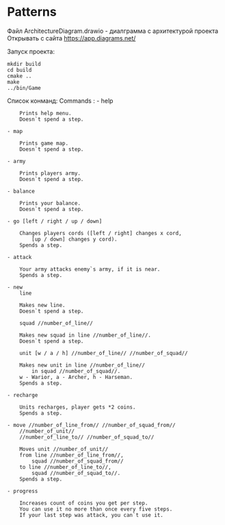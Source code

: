 # Patterns

Файл ArchitectureDiagram.drawio - диалграмма с архитектурой проекта
Открывать с сайта https://app.diagrams.net/

Запуск проекта:
```
mkdir build
cd build
cmake ..
make
../bin/Game
```

Список конманд:
Commands :
	- help

		Prints help menu.
		Doesn`t spend a step. 

	- map 

		Prints game map.
		Doesn`t spend a step.

	- army

		Prints players army.
		Doesn`t spend a step.

	- balance

		Prints your balance.
		Doesn`t spend a step.

	- go [left / right / up / down]

		Changes players cords ([left / right] changes x cord,
			[up / down] changes y cord).
		Spends a step.

	- attack 

		Your army attacks enemy`s army, if it is near.
		Spends a step.

	- new
	    line

		Makes new line.
		Doesn`t spend a step.

	    squad //number_of_line//

		Makes new squad in line //number_of_line//.
		Doesn`t spend a step.

	    unit [w / a / h] //number_of_line// //number_of_squad//

		Makes new unit in line //number_of_line// 
			in squad //number_of_squad//.
		w - Warior, a - Archer, h - Harseman.
		Spends a step.

	- recharge
		
		Units recharges, player gets *2 coins.
		Spends a step.

	- move //number_of_line_from// //number_of_squad_from// 
	    //number_of_unit//
	    //number_of_line_to// //number_of_squad_to//

		Moves unit //number_of_unit//
		from line //number_of_line_from//, 
			squad //number_of_squad_from// 
		to line //number_of_line_to//, 
			squad //number_of_squad_to//.
		Spends a step.

	- progress

		Increases count of coins you get per step.
		You can use it no more than once every five steps.
		If your last step was attack, you can`t use it.
